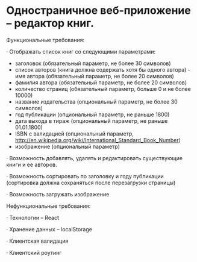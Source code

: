 # Одностраничное веб-приложение – редактор книг.

Функциональные требования:

· Отображать список книг со следующими параметрами:

- заголовок (обязательный параметр, не более 30 символов)
- список авторов (книга должна содержать хотя бы одного автора) - имя автора (обязательный параметр, не более 20 символов)
- фамилия автора (обязательный параметр, не более 20 символов)
- количество страниц (обязательный параметр, больше 0 и не более 10000)
- название издательства (опциональный параметр, не более 30 символов)
- год публикации (опциональный параметр, не раньше 1800)
- дата выхода в тираж (опциональный параметр, не раньше 01.01.1800)
- ISBN с валидацией (опциональный параметр, http://en.wikipedia.org/wiki/International_Standard_Book_Number)
- изображение (опциональный параметр)

· Возможность добавлять, удалять и редактировать существующие книги и ее авторов.

· Возможность сортировать по заголовку и году публикации (сортировка должна сохраняться после перезагрузки страницы)

· Возможность загружать изображение

Нефункциональные требования:

· Технологии – React

· Хранение данных – localStorage

· Клиентская валидация

· Клиентский роутинг
